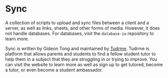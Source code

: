 # Sync
A collection of scripts to upload and sync files between a client and a server, as well as links, sheets, and other forms of media. However, it does not handle databases. For databases, visit the `database-io` repository to learn more.

Sync is written by Gideon Tong and maintained by [Tudrme](https://www.tudrme.com). Tudrme is platform that allows parents and students to find a fellow student tutor to help them in a subject that they are struggling in or trying to improve. You can visit the website to learn more as well as sign up to get tutored, become a tutor, or even become a student ambassador.